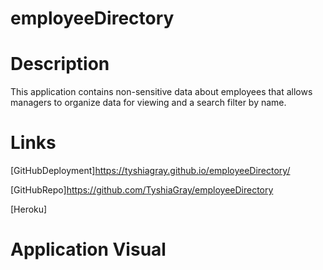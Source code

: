 # employeeDirectory


# Description
This application contains non-sensitive data about employees that allows managers to organize data for viewing and a search filter by name.



# Links
[GitHubDeployment]https://tyshiagray.github.io/employeeDirectory/

[GitHubRepo]https://github.com/TyshiaGray/employeeDirectory

[Heroku]


# Application Visual

